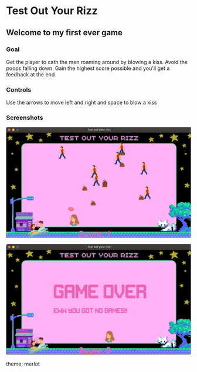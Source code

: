 # Test Out Your Rizz

## Welcome to my first ever game

### Goal
Get the player to cath the men roaming around by blowing a kiss. Avoid the poops falling down. Gain the highest score possible and you'll get a feedback at the end.


### Controls
Use the arrows to move left and right and space to blow a kiss

### Screenshots

![Title screen](https://raw.githubusercontent.com/DanieHuelva/My_first_game/main/screenshots/Screen%20Shot%202022-12-29%20at%206.44.20%20PM.png) 

![Play screen](https://raw.githubusercontent.com/DanieHuelva/My_first_game/main/screenshots/Screen%20Shot%202022-12-29%20at%206.41.52%20PM.png)

theme: merlot

